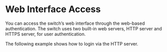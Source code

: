 # Web Interface Access

You can access the switch’s web interface through the web-based authentication. The switch uses two built-in web servers, HTTP server and HTTPS server, for user authentication.

The following example shows how to login via the HTTP server.

